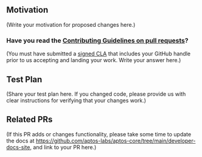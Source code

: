 <!--
Thank you for sending a PR. We appreciate you spending time to help improve the Aptos Core project.

The project is undergoing daily changes. Pull Requests will be reviewed and responded to as time permits.
-->

## Motivation

(Write your motivation for proposed changes here.)

### Have you read the [Contributing Guidelines on pull requests](https://github.com/aptos-labs/aptos-core/blob/main/CONTRIBUTING.md#pull-requests)?

(You must have submitted a [signed CLA](https://github.com/aptos-labs/aptos-core/blob/main/CONTRIBUTING.md#contributor-license-agreement) that includes your GitHub handle prior to us accepting and landing your work. Write your answer here.)

## Test Plan

(Share your test plan here. If you changed code, please provide us with clear instructions for verifying that your changes work.)

## Related PRs

(If this PR adds or changes functionality, please take some time to update the docs at https://github.com/aptos-labs/aptos-core/tree/main/developer-docs-site, and link to your PR here.)
